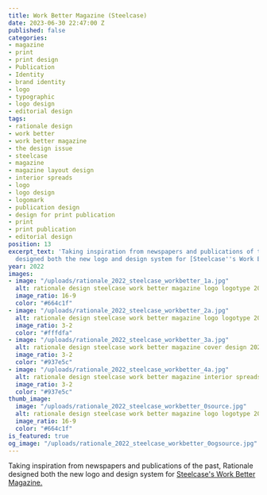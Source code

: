 ```yaml
---
title: Work Better Magazine (Steelcase)
date: 2023-06-30 22:47:00 Z
published: false
categories:
- magazine
- print
- print design
- Publication
- Identity
- brand identity
- logo
- typographic
- logo design
- editorial design
tags:
- rationale design
- work better
- work better magazine
- the design issue
- steelcase
- magazine
- magazine layout design
- interior spreads
- logo
- logo design
- logomark
- publication design
- design for print publication
- print
- print publication
- editorial design
position: 13
excerpt_text: 'Taking inspiration from newspapers and publications of the past, Rationale
  designed both the new logo and design system for [Steelcase''s Work Better Magazine.](https://www.steelcase.com/work-better-magazine/) '
year: 2022
images:
- image: "/uploads/rationale_2022_steelcase_workbetter_1a.jpg"
  alt: rationale design steelcase work better magazine logo logotype 2022
  image_ratio: 16-9
  color: "#664c1f"
- image: "/uploads/rationale_2022_steelcase_workbetter_2a.jpg"
  alt: rationale design steelcase work better magazine logo logotype 2022
  image_ratio: 3-2
  color: "#fffdfa"
- image: "/uploads/rationale_2022_steelcase_workbetter_3a.jpg"
  alt: rationale design steelcase work better magazine cover design 2022
  image_ratio: 3-2
  color: "#937e5c"
- image: "/uploads/rationale_2022_steelcase_workbetter_4a.jpg"
  alt: rationale design steelcase work better magazine interior spreads 2022
  image_ratio: 3-2
  color: "#937e5c"
thumb_image:
  image: "/uploads/rationale_2022_steelcase_workbetter_0source.jpg"
  alt: rationale design steelcase work better magazine logo logotype 2022
  image_ratio: 16-9
  color: "#664c1f"
is_featured: true
og_image: "/uploads/rationale_2022_steelcase_workbetter_0ogsource.jpg"
---
```


Taking inspiration from newspapers and publications of the past, Rationale designed both the new logo and design system for [Steelcase's Work Better Magazine.](https://www.steelcase.com/work-better-magazine/) 